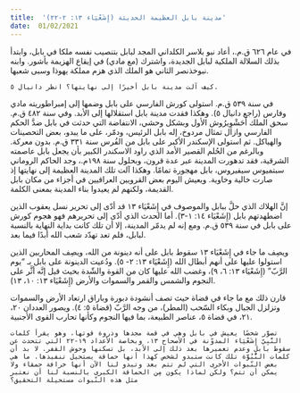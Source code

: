 ```yaml
---
title:  'مدينة بابل العظيمة الحديثة (إِشَعْيَاء ١٣: ٢-٢٢)'
date:  01/02/2021
---
```


في عام ٦٢٦ ق.م.، أعاد نبو بلاسر الكلداني المجد لبابل بتنصيب نفسه ملكا في بابل، وابتدأ بذلك السلالة الملكية لبابل الجديدة، واشترك (مع مادي) في إيقاع الهزيمة بأشور. وابنه نبوخذنصر الثاني هو الملك الذي هزم مملكة يهوذا وسبى شعبها.

`كيف آلت مدينة بابل أخيرًا إلى نهايتها؟ انظر دانيال ٥.`

في سنة ٥٣٩ ق.م. استولى کورش الفارسي على بابل وضمها إلى إمبراطوريته مادي وفارس (راجع دانيال ٥). وهكذا فقدت مدينة بابل استقلالها إلى الأبد. وفي سنة ٤٨٢ ق.م. سحق الملك أَحَشْوِيرُوش الأول وبشكل وحشي، الانتفاضة التي حدثت في بابل ضدَّ الحكم الفارسي وازال تمثال مردوخ، إله بابل الرئيس، ودمّر، على ما يبدو، بعض التحصينات والهياكل. ثم استولى الإسكندر الأكبر على بابل من الفُرس سنة ۳۳۱ ق.م. بدون معركة. وبالرغم من الحُلم القصير الأمد الذي راود الاسكندر الكبير بأن يجعل بابل عاصمته الشرقية، فقد تدهورت المدينة عبر عدة قرون، وبحلول سنة ١٩٨م.، وجد الحاكم الروماني سبتميوس سيفيروس، بابل مهجورة تمامًا. وهكذا آلت تلك المدينة العظيمة إلى نهايتها إذ صارت خالية وخاوية. ويعيش اليوم بعض القرويين العراقيين في أجزاء من مكان بابل القديمة، ولكنهم لم يعيدوا بناء المدينة بمعنى الكلمة.

إنَّ الهلاك الذي حلَّ ببابل والموصوف في إِشَعْيَاء ١٣ قد أدّى إلى تحرير نسل يعقوب الذين اضطهدتهم بابل (إِشَعْيَاء ١٤: ١-٣). أما الحدث الذي أدّى إلى تحريرهم فهو هجوم كورش على بابل في سنة ٥٣٩ ق.م. ومع إنه لم يدمّر المدينة، إلا أن تلك كانت بداية النهاية بالنسبة لبابل، فلم تعد تهدّد شعب الله أبدًا فيما بعد.

ويصِف ما جاء في إِشَعْيَاء ١٣ سقوط بابل على أنه دينونة من الله، ويصِف المحاربين الذين استولوا عليها على أنهم أبطال الله (إِشَعْيَاء ١٣: ٢- ٥). ودُعيت الدينونة على بابل بـ “يوم الرَّبّ” (إِشَعْيَاء ١٣: ٦، ٩)، وغضب الله عليها كان من القوة والشّدة بحيث قيل إنَّه أثَّر على النجوم والشمس والقمر والسموات والأرض (إِشَعْيَاء ١٣: ١٠، ١٣).

قارن ذلك مع ما جاء في قضاة حيث تصف أنشودة دبورة وباراق ارتعاد الأرض والسموات وتزلزل الجبال وبكاء السّحب (المطر)، من وجه الرَّبّ (قضاة ٥: ٤). ويصور العددان ٢٠، ٢١، في قضاة ٥، عناصر الطبيعة، بما فيها النجوم وكأنها تحارب القوى الأجنبية.

`تصوَّر شخصًا يعيش في بابل وهي في قمة مجدها وذروة قوتها، وهو يقرأ كلمات النَّبِيّ إِشَعْيَاء المدوّنة في الأصحاح ١٣، وبخاصة الأعداد ١٩-٢٢ التي تتحدث عن سقوط بابل وعدم تعميرها بعد ذلك إلى الأبد، بل تسكنها وحوش القفر. لا بد أن كلمات النُّبُوَّة تلك كانت ستبدو لشخص كهذا أنها حماقة يستحيل تنفيذها. ما هي بعض النّبوات الأخرى التي لم تتم بعد وتبدو لنا الآن أنها خرافة حمقاء ولا يمكن أن تتم؟ ولكن لماذا يكون مِن الحماقة الكبرى بالنسبة لنا أن نعتبر مثل هذه النّبوات مستحيلة التحقيق؟`